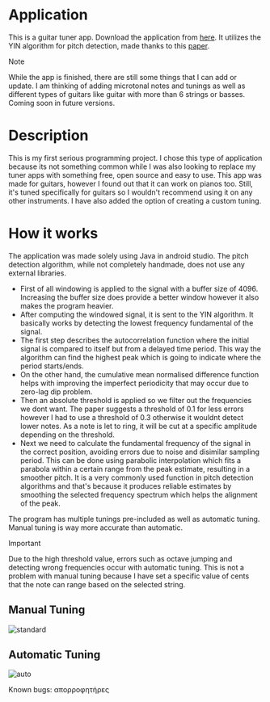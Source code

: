 # Application

This is a guitar tuner app. Download the application from [here](https://github.com/konLiogka/guitarTuner/blob/main/app-debug.apk).
It utilizes the YIN algorithm for pitch detection, made thanks to this [paper](http://audition.ens.fr/adc/pdf/2002_JASA_YIN.pdf).
> [!NOTE]
> While the app is finished, there are still some things that I can add or update. I am thinking of adding microtonal notes and tunings as well as different types of guitars
like guitar with more than 6 strings or basses. Coming soon in future versions.


# Description
This is my first serious programming project. I chose this type of application because its not something common while I was also looking to replace my tuner apps with something free, open source and easy to use. This app was made for guitars, however I found out that it can work on pianos too. Still, it's tuned specifically for guitars so I wouldn't recommend using it on any other instruments. I have also added the option
of creating a custom tuning.


# How it works
The application was made solely using Java in android studio.
The pitch detection algorithm, while not completely handmade, does not use any external libraries.

* First of all windowing is applied to the signal with a buffer size of 4096. Increasing the buffer size does provide a better window however it also makes the program heavier.
* After computing the windowed signal, it is sent to the YIN algorithm. It basically works by detecting the lowest frequency fundamental of the signal. 
* The first step describes the autocorrelation function where the initial signal is compared to itself but from a delayed time period. This way the algorithm can find the highest peak which is going to indicate where the period starts/ends. 
* On the other hand, the cumulative mean normalised difference function helps with improving the imperfect periodicity that may occur due to zero-lag dip problem. 
* Then an absolute threshold is applied so we filter out the frequencies we dont want. 
  The paper suggests a threshold of 0.1 for less errors however I had to use a threshold of 0.3 otherwise it wouldnt detect lower notes. 
  As a note is let to ring, it will be cut at a specific amplitude depending on the threshold.
* Next we need to calculate the fundamental frequency of the signal in the correct position, avoiding errors due to noise and disimilar sampling period. 
  This can be done using parabolic interpolation which fits a parabola within a certain range from the peak estimate, resulting in a smoother pitch. It is a very commonly used function in pitch detection algorithms
  and that's because it produces reliable estimates by smoothing the selected frequency spectrum which helps the alignment of the peak.

The program has multiple tunings pre-included as well as automatic tuning. Manual tuning is way more accurate than automatic.

> [!IMPORTANT]
> Due to the high threshold value, errors such as octave jumping and detecting wrong frequencies occur with automatic tuning.
> This is not a problem with manual tuning because I have set a specific value of cents that the note can range based on the selected string.

 
## Manual Tuning

 ![standard](https://github.com/konLiogka/guitarTuner/assets/78957746/5513d7a5-05aa-44d5-a252-7ee9bd64b0cd)


## Automatic Tuning
 
![auto](https://github.com/konLiogka/guitarTuner/assets/78957746/e9e8a400-777c-43aa-9ba4-7a9251356732)  


Known bugs: απορροφητήρες 
